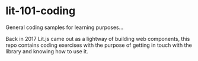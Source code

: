# lit-101-coding
General coding samples for learning purposes...

Back in 2017 Lit.js came out as a lightway of building web components, this repo contains coding exercises 
with the purpose of getting in touch with the library and knowing how to use it.
